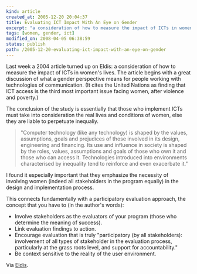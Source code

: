 ```yaml
---
kind: article
created_at: 2005-12-20 20:04:37
title: Evaluating ICT Impact With An Eye on Gender
excerpt: "a consideration of how to measure the impact of ICTs in women's lives"
tags: [women, gender, ict]
modified_on: 2008-04-05 06:38:59
status: publish 
path: /2005-12-20-evaluating-ict-impact-with-an-eye-on-gender
---
```


Last week a 2004 article turned up on Eldis: a consideration of how to measure the impact of ICTs in women's lives. The article begins with a great discussion of what a gender perspective means for people working with technologies of communication. (It cites the United Nations as finding that ICT access is the third most important issue facing women, after violence and poverty.)

The conclusion of the study is essentially that those who implement ICTs must take into consideration the real lives and conditions of women, else they are liable to perpetuate inequaliy. 

<blockquote class="large">"Computer technology (like any technology) is shaped by the values, assumptions, goals and prejudices of those involved in its design, engineering and financing.  Its use and influence in society is shaped by the roles, values, assumptions and goals of those who own it and those who can access it.  Technologies introduced into environments characterised by inequality tend to reinforce and even exacerbate it." </blockquote>

I found it especially important that they emphasize the necessity of involving women (indeed all stakeholders in the program equally) in the design and implementation process. 

This connects fundamentally with a participatory evaluation approach, the concept that you have to (in the author's words): 
<ul>
	<li>Involve stakeholders as the evaluators of your program (those who determine the meaning of success).</li>
	<li>Link evaluation findings to action.
</li>
	<li>Encourage evaluation that is truly "participatory (by all stakeholders): involvement of all types of stakeholder in the evaluation process, particularly at the grass roots level, and support for accountability." 	</li>
<li>Be context sensitive to the reality of the user environment. 
</li></ul>

Via <a href="http://www.eldis.org/cf/search/disp/DocDisplay.cfm?Doc=DOC11192&#038;resource=f1ict">Eldis</a>.